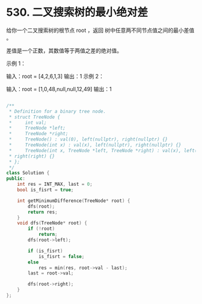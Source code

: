 # 530. 二叉搜索树的最小绝对差

给你一个二叉搜索树的根节点 root ，返回 树中任意两不同节点值之间的最小差值 。

差值是一个正数，其数值等于两值之差的绝对值。

 

示例 1：


输入：root = [4,2,6,1,3]
输出：1
示例 2：


输入：root = [1,0,48,null,null,12,49]
输出：1
 


```cpp

/**
 * Definition for a binary tree node.
 * struct TreeNode {
 *     int val;
 *     TreeNode *left;
 *     TreeNode *right;
 *     TreeNode() : val(0), left(nullptr), right(nullptr) {}
 *     TreeNode(int x) : val(x), left(nullptr), right(nullptr) {}
 *     TreeNode(int x, TreeNode *left, TreeNode *right) : val(x), left(left),
 * right(right) {}
 * };
 */
class Solution {
public:
    int res = INT_MAX, last = 0;
    bool is_fisrt = true;

    int getMinimumDifference(TreeNode* root) {
        dfs(root);
        return res;
    }
    void dfs(TreeNode* root) {
        if (!root)
            return;
        dfs(root->left);

        if (is_fisrt)
            is_fisrt = false;
        else
            res = min(res, root->val - last);
        last = root->val;

        dfs(root->right);
    }
};

```
